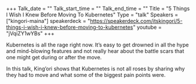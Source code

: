 +++
Talk_date = ""
Talk_start_time = ""
Talk_end_time = ""
Title = "5 Things I Wish I Knew Before Moving To Kubernetes"
Type = "talk"
Speakers = ["kingori-maina"]
speakerdeck = "https://speakerdeck.com/itskingori/5-things-i-wish-i-knew-before-moving-to-kubernetes"
youtube = "jVqiZY1wYBs"
+++

Kubernetes is all the rage right now. Itʼs easy to get drowned in all the hype and mind-blowing features and not really hear about the battle scars that one might get during or after the move.

In this talk, Kingʼori shows that Kubernetes is not all roses by sharing why they had to move and what some of the biggest pain points were.
